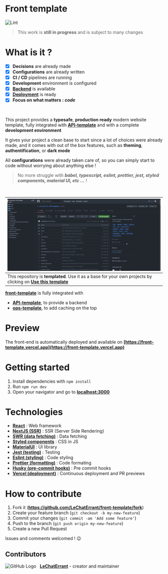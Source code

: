 # Front template
![Lint](https://github.com/LeChatErrant/front-template/workflows/Lint/badge.svg)
> This work is **still in progress** and is subject to many changes

# What is it ?

 - [x] **Decisions** are already made
 - [x] **Configurations** are already written
 - [x] **CI / CD** pipelines are running
 - [x] **Development** environment is configured
 - [x] **[Backend](https://github.com/LeChatErrant/API-template)** is available
 - [x] **[Deployment](https://github.com/LeChatErrant/ops-template)** is ready
 - [x] **Focus on what matters : *code***

&nbsp;

This project provides a **typesafe**, **production ready** modern website template, fully integrated with **[API-template](https://github.com/LeChatErrant/API-template)** and with a complete **development environment**

It gives your project a clean base to start since a lot of choices were already made, and it comes with out of the box features, such as **theming**, **authentification**, or **dark mode**

All **configurations** were already taken care of, so you can simply start to code without worrying about anything else !

> No more struggle with ***babel, typescript, eslint, prettier, jest, styled components, material UI, etc ...*** !

&nbsp;

| ![Template](https://github.com/LeChatErrant/API-template/blob/master/.github/assets/template.gif)                                                                                                                               |
|------------------------------------------------------------------------------------------------------------------------------------------------------------------------|
| This repository is **templated**. Use it as a base for your own projects by clicking on **[Use this template](https://github.com/LeChatErrant/front-template/generate)** |

**[front-template](https://github.com/LeChatErrant/front-template)** is fully integrated with
- **[API-template](https://github.com/LeChatErrant/API-template)**, to provide a backend
- **[ops-template](https://github.com/LeChatErrant/ops-template)**, to add caching on the top

# Preview

The front-end is automatically deployed and available
on **[https://front-template.vercel.app](https://front-template.vercel.app)**

# Getting started

1. Install dependencies with `npm install`
2. Run `npm run dev`
3. Open your navigator and go to **[localhost:3000](http://localhost:3000)**

# Technologies

- **[React](https://reactjs.org/)** : Web framework
- **[NextJS (SSR)](https://nextjs.org/)** : SSR (Server Side Rendering)
- **[SWR (data fetching)](https://swr.vercel.app/)** : Data fetching
- **[Styled components](https://styled-components.com/)** : CSS in JS
- **[MaterialUI](https://mui.com/)** : UI library
- **[Jest (testing)](https://jestjs.io/)** : Testing
- **[Eslint (styling)](https://eslint.org/)** : Code styling
- **[Prettier (formatting)](https://prettier.io/)** : Code formating
- **[Husky (pre-commit hooks)](https://typicode.github.io/husky/#/)** : Pre commit hooks
- **[Vercel (deployment)](https://vercel.com/)** : Continuous deployment and PR previews

# How to contribute

1. Fork it (**<https://github.com/LeChatErrant/front-template/fork>**)
2. Create your feature branch (`git checkout -b my-new-feature`)
3. Commit your changes (`git commit -am 'Add some feature'`)
4. Push to the branch (`git push origin my-new-feature`)
5. Create a new Pull Request

Issues and comments welcomed ! :wink:

## Contributors

![GitHub Logo](https://github.com/LeChatErrant.png?size=30) &nbsp; **[LeChatErrant](https://github.com/LeChatErrant)** -
creator and maintainer
